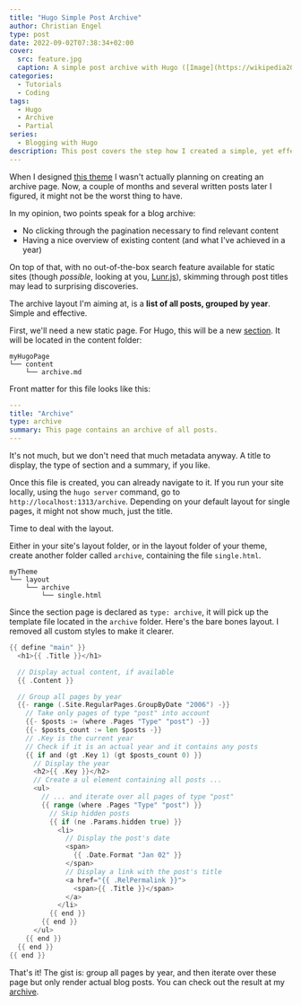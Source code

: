 ```yaml
---
title: "Hugo Simple Post Archive"
author: Christian Engel
type: post
date: 2022-09-02T07:38:34+02:00
cover:
  src: feature.jpg
  caption: A simple post archive with Hugo ([Image](https://wikipedia20.pubpub.org/pub/d26b3c1u))
categories:
  - Tutorials
  - Coding
tags:
  - Hugo
  - Archive
  - Partial
series:
  - Blogging with Hugo
description: This post covers the step how I created a simple, yet effective chronological post archive.
---
```


When I designed [this theme](/2022/02/chringel-hugo-theme/) I wasn't actually planning on creating an archive page. Now, a couple of months and several written posts later I figured, it might not be the worst thing to have.

In my opinion, two points speak for a blog archive:

- No clicking through the pagination necessary to find relevant content
- Having a nice overview of existing content (and what I've achieved in a year)

On top of that, with no out-of-the-box search feature available for static sites (though _possible_, looking at you, [Lunr.js](https://lunrjs.com/)), skimming through post titles may lead to surprising discoveries.

The archive layout I'm aiming at, is a **list of all posts, grouped by year**. Simple and effective.

First, we'll need a new static page. For Hugo, this will be a new [section](https://gohugo.io/content-management/sections/). It will be located in the content folder:

```
myHugoPage
└── content
    └── archive.md
```

Front matter for this file looks like this:

```yaml
---
title: "Archive"
type: archive
summary: This page contains an archive of all posts.
---
```

It's not much, but we don't need that much metadata anyway. A title to display, the type of section and a summary, if you like.

Once this file is created, you can already navigate to it. If you run your site locally, using the `hugo server` command, go to `http://localhost:1313/archive`. Depending on your default layout for single pages, it might not show much, just the title.

Time to deal with the layout.

Either in your site's layout folder, or in the layout folder of your theme, create another folder called `archive`, containing the file `single.html`.

```
myTheme
└── layout
    └── archive
        └── single.html
```

Since the section page is declared as `type: archive`, it will pick up the template file located in the `archive` folder. Here's the bare bones layout. I removed all custom styles to make it clearer.

<!-- prettier-ignore -->
```go
{{ define "main" }}
  <h1>{{ .Title }}</h1>

  // Display actual content, if available 
  {{ .Content }}

  // Group all pages by year
  {{- range (.Site.RegularPages.GroupByDate "2006") -}}
    // Take only pages of type "post" into account
    {{- $posts := (where .Pages "Type" "post") -}}
    {{- $posts_count := len $posts -}}
    // .Key is the current year
    // Check if it is an actual year and it contains any posts
    {{ if and (gt .Key 1) (gt $posts_count 0) }}
      // Display the year
      <h2>{{ .Key }}</h2>
      // Create a ul element containing all posts ...
      <ul>
        // ... and iterate over all pages of type "post"
        {{ range (where .Pages "Type" "post") }}
          // Skip hidden posts
          {{ if (ne .Params.hidden true) }}
            <li>
              // Display the post's date
              <span>
                {{ .Date.Format "Jan 02" }}
              </span>
              // Display a link with the post's title
              <a href="{{ .RelPermalink }}">
                <span>{{ .Title }}</span>
              </a>
            </li>
          {{ end }}
        {{ end }}
      </ul>
    {{ end }}
  {{ end }}
{{ end }}
```

That's it! The gist is: group all pages by year, and then iterate over these page but only render actual blog posts. You can check out the result at my [archive](/archive).
